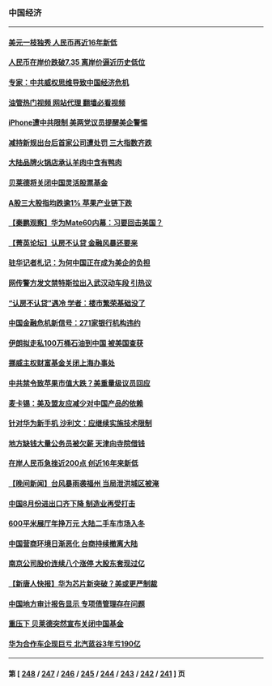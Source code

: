 ### 中国经济
---
#### [美元一枝独秀 人民币再近16年新低](../../pages/ncid283/n14069691.md?09090045) 
#### [人民币在岸价跌破7.35 离岸价逼近历史低位](../../pages/ncid283/n14069538.md?09090045) 
#### [专家：中共威权思维导致中国经济危机](../../pages/ncid283/n14069520.md?09090045) 
#### [油管热门视频 网站代理 翻墙必看视频](http://138.2.39.72:81/youtube.html?epic-marker?09090045)
#### [iPhone遭中共限制 美两党议员提醒美企警惕](../../pages/ncid283/n14069525.md?09090045) 
#### [减持新规出台后首家公司遭处罚 三大指数齐跌](../../pages/ncid283/n14069212.md?09090045) 
#### [大陆品牌火锅店承认羊肉中含有鸭肉](../../pages/ncid283/n14069234.md?09090045) 
#### [贝莱德将关闭中国灵活股票基金](../../pages/ncid283/n14069179.md?09090045) 
#### [A股三大股指均跌逾1% 苹果产业链下跌](../../pages/ncid283/n14069177.md?09090045) 
#### [【秦鹏观察】华为Mate60内幕：习要回击美国？](../../pages/ncid283/n14069169.md?09090045) 
#### [【菁英论坛】认房不认贷 金融风暴还要来](../../pages/ncid283/n14069145.md?09090045) 
#### [驻华记者札记：为何中国正在成为美企的负担](../../pages/ncid283/n14069113.md?09090045) 
#### [网传警方发文禁特斯拉出入武汉动车段 引热议](../../pages/ncid283/n14068818.md?09090045) 
#### [“认房不认贷”遇冷 学者：楼市繁荣基础没了](../../pages/ncid283/n14069094.md?09090045) 
#### [中国金融危机新信号：271家银行机构违约](../../pages/ncid283/n14069055.md?09090045) 
#### [伊朗拟走私100万桶石油到中国 被美国查获](../../pages/ncid283/n14069092.md?09090045) 
#### [挪威主权财富基金关闭上海办事处](../../pages/ncid283/n14069037.md?09090045) 
#### [中共禁令致苹果市值大跌？美重量级议员回应](../../pages/ncid283/n14069017.md?09090045) 
#### [麦卡锡：美及盟友应减少对中国产品的依赖](../../pages/ncid283/n14068836.md?09090045) 
#### [针对华为新手机 沙利文：应继续实施技术限制](../../pages/ncid283/n14068740.md?09090045) 
#### [地方缺钱大量公务员被欠薪 天津向寺院借钱](../../pages/ncid283/n14068751.md?09090045) 
#### [在岸人民币急挫近200点 创近16年来新低](../../pages/ncid283/n14068734.md?09090045) 
#### [【晚间新闻】台风暴雨袭福州 当局泄洪城区被淹](../../pages/ncid283/n14068310.md?09090045) 
#### [中国8月份进出口齐下降 制造业再受打击](../../pages/ncid283/n14068638.md?09090045) 
#### [600平米展厅年挣万元 大陆二手车市场入冬](../../pages/ncid283/n14068431.md?09090045) 
#### [中国营商环境日渐恶化 台商持续撤离大陆](../../pages/ncid283/n14068029.md?09090045) 
#### [南京公司股价连续八个涨停 大股东套现过亿](../../pages/ncid283/n14068385.md?09090045) 
#### [【新唐人快报】华为芯片新突破？美或更严制裁](../../pages/ncid283/n14068306.md?09090045) 
#### [中国地方审计报告显示 专项债管理存在问题](../../pages/ncid283/n14068311.md?09090045) 
#### [重压下 贝莱德突然宣布关闭中国基金](../../pages/ncid283/n14068308.md?09090045) 
#### [华为合作车企现巨亏 北汽蓝谷3年亏190亿](../../pages/ncid283/n14067726.md?09090045) 

---
#### 第 [ [248](./248.md?09090045) / [247](./247.md?09090045) / [246](./246.md?09090045) / [245](./245.md?09090045) / [244](./244.md?09090045) / [243](./243.md?09090045) / [242](./242.md?09090045) / [241](./241.md?09090045) ] 页
